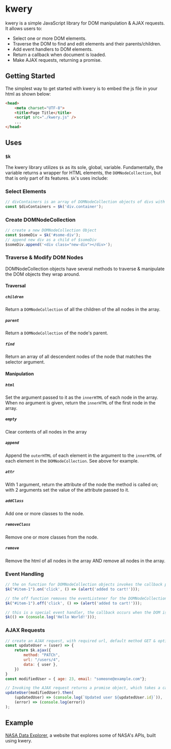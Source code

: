# kwery

kwery is a simple JavaScript library for DOM manipulation & AJAX requests. It allows users to:

* Select one or more DOM elements.
* Traverse the DOM to find and edit elements and their parents/children.
* Add event handlers to DOM elements.
* Return a callback when document is loaded.
* Make AJAX requests, returning a promise.


## Getting Started

The simplest way to get started with kwery is to embed the js file in your html as shown below:
```html
<head>
    <meta charset="UTF-8">
    <title>Page Title</title>
    <script src="./kwery.js" />
    ...
</head>
```

## Uses

### `$k`

The kwery library utilizes `$k` as its sole, global, variable. Fundamentally, the variable returns a wrapper for HTML elements, the `DOMNodeCollection`, but that is only part of its features. `$k`'s uses include:

### Select Elements
```js
// divContainers is an array of DOMNodeCollection objects of divs with class container in the HTML
const $divContainers = $k('div.container');
```

### Create DOMNodeCollection
```js
// create a new DOMNodeCollection Object
const $someDiv = $k('#some-div');
// append new div as a child of $someDiv
$someDiv.append('<div class="new-div"></div>');
```

### Traverse & Modify DOM Nodes

DOMNodeCollection objects have several methods to traverse & manipulate the DOM objects they wrap around.

#### Traversal
##### `children`
Return a `DOMNodeCollection` of all the children of the all nodes in the array.
##### `parent`
Return a `DOMNodeCollection` of the node's parent.
##### `find`
Return an array of all descendent nodes of the node that matches the selector argument.

#### Manipulation
##### `html`
Set the argument passed to it as the `innerHTML` of each node in the array. When no argument is given, return the `innerHTML` of the first node in the array.
##### `empty`
Clear contents of all nodes in the array
##### `append`
Append the `outerHTML` of each element in the argument to the `innerHTML` of each element in the `DOMNodeCollection`. See above for example.
##### `attr`
With 1 argument, return the attribute of the node the method is called on; with 2 arguments set the value of the attribute passed to it.
##### `addClass`
Add one or more classes to the node.
##### `removeClass`
Remove one or more classes from the node.
##### `remove`
Remove the html of all nodes in the array AND remove all nodes in the array.


### Event Handling
```js
// the on function for DOMNodeCollection objects invokes the callback passed to it when the event occurs
$k("#item-1").on('click', () => (alert('added to cart!')));

// the off function removes the eventListener for the DOMNodeCollection object
$k("#item-1").off('click', () => (alert('added to cart!')));

// this is a special event handler, the callback occurs when the DOM is loaded on the webpage
$k(() => (console.log('Hello World!')));
```

### AJAX Requests
```js
// create an AJAX request, with required url, default method GET & optional data attribute
const updateUser = (user) => {
    return $k.ajax({
        method: "PATCh",
        url: "/users/4",
        data: { user },
    })
}
const modifiedUser = { age: 23, email: "someone@example.com"};

// Invoking the AJAX request returns a promise object, which takes a callback as its argument to execute on fulfillment, and optionally a callback that executes on rejection
updateUser(modifiedUser).then(
    (updatedUser) => (console.log(`Updated user ${updatedUser.id}`)),
    (error) => (console.log(error))
);

```


## Example

[NASA Data Explorer](https://purabshah8.github.io/NASA-data-explorer/), a website that explores some of NASA's APIs, built using kwery.